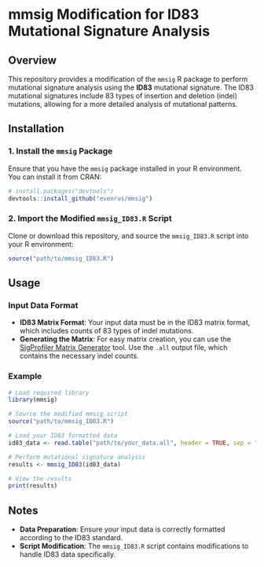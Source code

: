 # mmsig Modification for ID83 Mutational Signature Analysis

## Overview

This repository provides a modification of the `mmsig` R package to perform mutational signature analysis using the **ID83** mutational signature. The ID83 mutational signatures include 83 types of insertion and deletion (indel) mutations, allowing for a more detailed analysis of mutational patterns.

## Installation

### 1. Install the `mmsig` Package

Ensure that you have the `mmsig` package installed in your R environment. You can install it from CRAN:

```R
# install.packages("devtools")
devtools::install_github("evenrus/mmsig")
```

### 2. Import the Modified `mmsig_ID83.R` Script

Clone or download this repository, and source the `mmsig_ID83.R` script into your R environment:

```R
source("path/to/mmsig_ID83.R")
```

## Usage

### Input Data Format

- **ID83 Matrix Format**: Your input data must be in the ID83 matrix format, which includes counts of 83 types of indel mutations.
- **Generating the Matrix**: For easy matrix creation, you can use the [SigProfiler Matrix Generator](https://github.com/AlexandrovLab/SigProfilerMatrixGenerator) tool. Use the `.all` output file, which contains the necessary indel counts.

### Example

```R
# Load required library
library(mmsig)

# Source the modified mmsig script
source("path/to/mmsig_ID83.R")

# Load your ID83 formatted data
id83_data <- read.table("path/to/your_data.all", header = TRUE, sep = "\t", row.names = 1)

# Perform mutational signature analysis
results <- mmsig_ID83(id83_data)

# View the results
print(results)
```

## Notes

- **Data Preparation**: Ensure your input data is correctly formatted according to the ID83 standard.
- **Script Modification**: The `mmsig_ID83.R` script contains modifications to handle ID83 data specifically.

